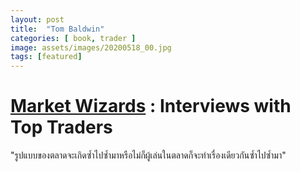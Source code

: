 ```yaml
---
layout: post
title:  "Tom Baldwin"
categories: [ book, trader ]
image: assets/images/20200518_00.jpg
tags: [featured]
---
```

# [Market Wizards][1] : Interviews with Top Traders

"รูปแบบของตลาดจะเกิดซ้ำไปซ้ำมาหรือไม่ก็ผู้เล่นในตลาดก็จะทำเรื่องเดียวกันซ้ำไปซ้ำมา"



[1]: https://www.amazon.com/Market-Wizards-Interviews-Traders-Trading-ebook/dp/B01F7VP43Y/ref=dp_ob_image_def "Market Wizards"

